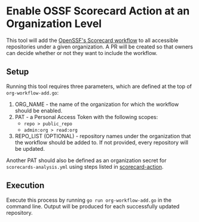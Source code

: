 # Enable OSSF Scorecard Action at an Organization Level

This tool will add the [OpenSSF's Scorecard workflow](https://github.com/ossf/scorecard-action) to all accessible repositories under a given organization. A PR will be created so that owners can decide whether or not they want to include the workflow.

## Setup

Running this tool requires three parameters, which are defined at the top of `org-workflow-add.go`:
1. ORG_NAME - the name of the organization for which the workflow should be enabled.
2. PAT - a Personal Access Token with the following scopes:
    - `repo > public_repo`
    - `admin:org > read:org`
3. REPO_LIST (OPTIONAL) - repository names under the organization that the workflow should be added to. If not provided, every repository will be updated.

Another PAT should also be defined as an organization secret for `scorecards-analysis.yml` using steps listed in [scorecard-action](https://github.com/ossf/scorecard-action#pat-token-creation).

## Execution

Execute this process by running `go run org-workflow-add.go` in the command line. Output will be produced for each successfully updated repository.
